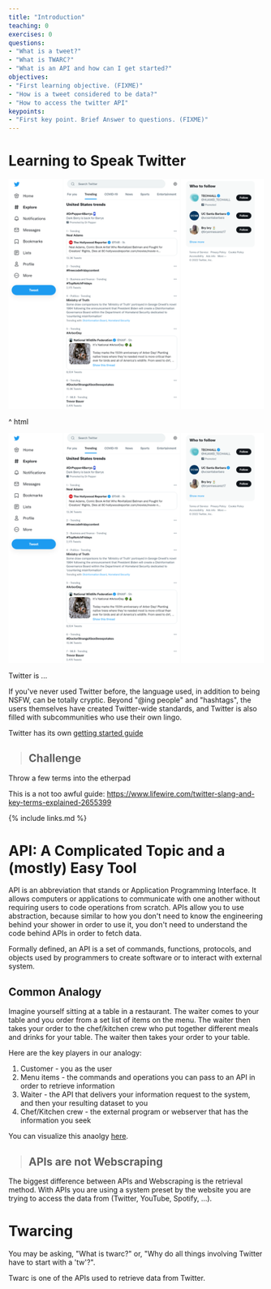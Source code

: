 ```yaml
---
title: "Introduction"
teaching: 0
exercises: 0
questions:
- "What is a tweet?"
- "What is TWARC?"
- "What is an API and how can I get started?" 
objectives:
- "First learning objective. (FIXME)"
- "How is a tweet considered to be data?"
- "How to access the twitter API"
keypoints:
- "First key point. Brief Answer to questions. (FIXME)"
---
```


# Learning to Speak Twitter

<img src="../fig/twitter.png" alt="Twitter Explore Page"/>

^ html

![Twitter Explore Page](../fig/twitter.png)

Twitter is ...

If you've never used Twitter before, the language used, in addition to 
being NSFW, can be totally cryptic. Beyond "@ing people" and 
"hashtags", the users themselves have created Twitter-wide standards, and
Twitter is also filled with subcommunities who use their own 
lingo.

Twitter has its own <a href="https://help.twitter.com/en/resources/twitter-guide/twitter-101/speak-the-language-of-twitter-twitter-help">getting started guide</a>

> ## Challenge
Throw a few terms into the etherpad

This is a not too awful guide:
https://www.lifewire.com/twitter-slang-and-key-terms-explained-2655399


{% include links.md %}

# API: A Complicated Topic and a (mostly) Easy Tool

API is an abbreviation that stands or Application Programming Interface. It allows computers or applications to communicate with one another without requiring users to code operations from scratch. APIs allow you to use abstraction, because similar to how you don't need to know the engineering behind your shower in order to use it, you don't need to understand the code behind APIs in order to fetch data. 

Formally defined, an API is a set of commands, functions, protocols, and objects used by programmers to create software or to interact with external system.

## Common Analogy

Imagine yourself sitting at a table in a restaurant. The waiter comes to your table and you order from a set list of items on the menu. The waiter then takes your order to the chef/kitchen crew who put together different meals and drinks for your table. The waiter then takes your order to your table. 

Here are the key players in our analogy:
1. Customer - you as the user
2. Menu items - the commands and operations you can pass to an API in order to retrieve information
3. Waiter - the API that delivers your information request to the system, and then your resulting dataset to you 
4. Chef/Kitchen crew - the external program or webserver that has the information you seek

You can visualize this anaolgy <a href="(https://www.mulesoft.com/resources/api/what-is-an-api)">here</a>.

> ## APIs are not Webscraping
The biggest difference between APIs and Webscraping is the retrieval method. With APIs you are using a system preset by the website you are trying to access the data from (Twitter, YouTube, Spotify, ...). 


# Twarcing

You may be asking, "What is twarc?" or, "Why do all things involving Twitter have to start with a 'tw'?".

Twarc is one of the APIs used to retrieve data from Twitter.



